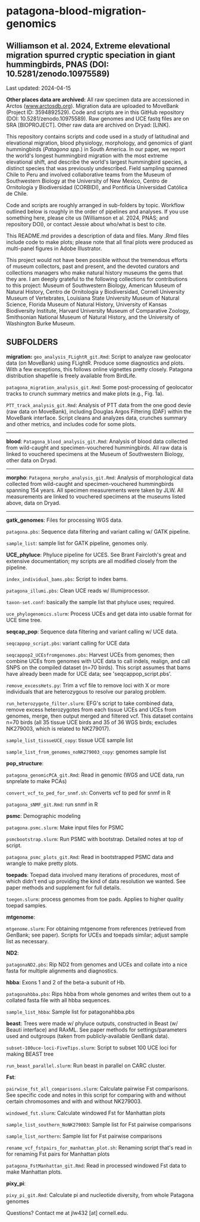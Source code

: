 # patagona-blood-migration-genomics

## Williamson et al. 2024, Extreme elevational migration spurred cryptic speciation in giant hummingbirds, PNAS (DOI: 10.5281/zenodo.10975589)

Last updated: 2024-04-15

**Other places data are archived:**
All raw specimen data are accessioned in Arctos (www.arctosdb.org). 
Migration data are uploaded to MoveBank (Project ID: 3594892529). 
Code and scripts are in this GitHub repository (DOI: 10.5281/zenodo.10975589). 
Raw genomes and UCE fastq files are on SRA [BIOPROJECT]. 
Other raw data are archived on Dryad: [LINK]. 

This repository contains scripts and code used in a study of latitudinal and elevational migration, blood physiology, morphology, and genomics of giant hummingbirds (*Patagona spp.*) in South America. In our paper, we report the world's longest hummingbird migration with the most extreme elevational shift, and describe the world's largest hummingbird species, a distinct species that was previously undescribed. Field sampling spanned Chile to Peru and involved collaborative teams from the Museum of Southwestern Biology at the University of New Mexico, Centro de Ornitología y Biodiversidad (CORBIDI), and Pontificia Universidad Católica de Chile. 

Code and scripts are roughly arranged in sub-folders by topic. Workflow outlined below is roughly in the order of pipelines and analyses. If you use something here, please cite us (Williamson et al. 2024, PNAS; and repository DOI), or contact Jessie about who/what is best to cite. 

This README.md provides a description of data and files. Many .Rmd files include code to make plots; please note that all final plots were produced as multi-panel figures in Adobe Illustrator. 

This project would not have been possible without the tremendous efforts of museum collectors, past and present, and the devoted curators and collections managers who make natural history museums the gems that they are. I am deeply grateful to the following collections for contributions to this project: Museum of Southwestern Biology, American Museum of Natural History, Centro de Ornitología y Biodiversidad, Cornell University Museum of Vertebrates, Louisiana State University Museum of Natural Science, Florida Museum of Natural History, University of Kansas Biodiversity Institute, Harvard University Museum of Comparative Zoology, Smithsonian National Museum of Natural History, and the University of Washington Burke Museum. 


## SUBFOLDERS 

**migration:**
`geo_analysis_FLightR_git.Rmd`: Script to analyze raw geolocator data (on MoveBank) using FLightR. Produce some diagnostics and plots. With a few exceptions, this follows online vignettes pretty closely. Patagona distribution shapefile is freely available from BirdLife. 

`patagona_migration_analysis_git.Rmd`: Some post-processing of geolocator tracks to crunch summary metrics and make plots (e.g., Fig. 1a).

`PTT_track_analysis_git.Rmd`: Analysis of PTT data from the one good devie (raw data on MoveBank), including Douglas Argos Filtering (DAF) within the MoveBank interface. Script cleans and analyzes data, crunches summary and other metrics, and includes code for some plots. 

-------

**blood**:
`Patagona_blood_analysis_git.Rmd`: Analysis of blood data collected from wild-caught and specimen-vouchered hummingbirds. All raw data is linked to vouchered specimens at the Museum of Southwestern Biology, other data on Dryad. 

-------

**morpho**:
`Patagona_morpho_analysis_git.Rmd`: Analysis of morphological data collected from wild-caught and specimen-vouchered hummingbirds spanning 154 years. All specimen measurements were taken by JLW. All measurements are linked to vouchered specimens at the museums listed above, data on Dryad.

-------

**gatk_genomes**:
Files for processing WGS data. 

`patagona.pbs`: Sequence data filtering and variant calling w/ GATK pipeline. 

`sample_list`: sample list for GATK pipeline, genomes only.


**UCE_phyluce**:
Phyluce pipeline for UCES. See Brant Faircloth's great and extensive documentation; my scripts are all modified closely from the pipeline. 

`index_individual_bams.pbs`: Script to index bams. 

`patagona_illumi.pbs`: Clean UCE reads w/ Illumiprocessor. 

`taxon-set.conf`: basically the sample list that phyluce uses; required. 

`uce_phylogenomics.slurm`: Process UCEs and get data into usable format for UCE time tree. 


**seqcap_pop**:
Sequence data filtering and variant calling w/ UCE data. 

`seqcappop_script.pbs`: variant calling for UCE data

`seqcappop2_UCEsfromgenomes.pbs`: Harvest UCEs from genomes; then combine UCEs from genomes with UCE data to call indels, realign, and call SNPS on the compiled dataset (n=70 birds). This script assumes that bams have already been made for UCE data; see 'seqcappop_script.pbs'. 

`remove_excessHets.py`: Trim a vcf file to remove loci with X or more individuals that are heterozygous to resolve our paralog problem. 

`run_heterozygote_filter.slurm`: EFG's script to take combined data, remove excess heterozygotes from each tissue UCEs and UCEs from genomes, merge, then output merged and filtered vcf. This dataset contains n=70 birds (all 35 tissue UCE birds and 35 of 36 WGS birds; excludes NK279003, which is related to NK279017).

`sample_list_tissueUCE_copy`: tissue UCE sample list 

`sample_list_from_genomes_noNK279003_copy`: genomes sample list 


**pop_structure**:

`patagona_genomicPCA_git.Rmd`: Read in genomic (WGS and UCE data, run snprelate to make PCAs)

`convert_vcf_to_ped_for_snmf.sh`: Converts vcf to ped for snmf in R

`patagona_sNMF_git.Rmd`: run snmf in R


**psmc**:
Demographic modeling 

`patagona.psmc.slurm`: Make input files for PSMC

`psmcbootstrap.slurm`: Run PSMC with bootstrap. Detailed notes at top of script.

`patagona_psmc_plots_git.Rmd`: Read in bootstrapped PSMC data and wrangle to make pretty plots. 


**toepads**: 
Toepad data involved many iterations of procedures, most of which didn't end up providing the kind of data resolution we wanted. See paper methods and supplement for full details. 

`toegen.slurm`: process genomes from toe pads. Applies to higher quality toepad samples.


**mtgenome**: 

`mtgenome.slurm`: For obtaining mtgenome from references (retrieved from GenBank; see paper). Scripts for UCEs and toepads similar; adjust sample list as necessary. 


**ND2**: 

`patagonaND2.pbs`: Rip ND2 from genomes and UCEs and collate into a nice fasta for multiple alignments and diagnostics. 


**hbba**:
Exons 1 and 2 of the beta-a subunit of Hb. 

`patagonahbba.pbs`: Rips hbba from whole genomes and writes them out to a collated fasta file with all hbba sequences.

`sample_list_hbba`: Sample list for patagonahbba.pbs


**beast**:
Trees were made w/ phyluce outputs, constructed in Beast (w/ Beauti interface) and RAxML. See paper methods for settings/parameters used and outgroups (taken from publicly-available GenBank data). 

`subset-100uce-loci-FiveTips.slurm`: Script to subset 100 UCE loci for making BEAST tree

`run_beast_parallel.slurm`: Run beast in parallel on CARC cluster. 


**Fst**:

`pairwise_fst_all_comparisons.slurm`: Calculate pairwise Fst comparisons. See specific code and notes in this script for comparing with and without certain chromosomes and with and without NK279003. 

`windowed_fst.slurm`: Calculate windowed Fst for Manhattan plots

`sample_list_southern_NoNK279003`: Sample list for Fst pairwise comparisons 

`sample_list_northern`: Sample list for Fst pairwise comparisons 

`rename_vcf_fstpairs_for_manhattan_plot.sh`: Renaming script that's read in for renaming Fst pairs for Manhattan plots

`patagona_FstManhattan_git.Rmd`: Read in processed windowed Fst data to make Manhattan plots. 


**pixy_pi**:

`pixy_pi_git.Rmd`: Calculate pi and nucleotide diversity, from whole Patagona genomes



Questions? Contact me at jlw432 [at] cornell.edu.

